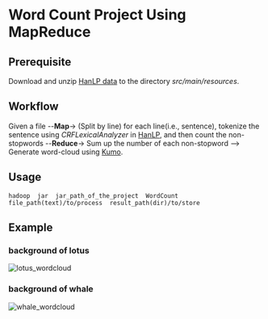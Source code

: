 # Word Count Project Using MapReduce
## Prerequisite
Download and unzip [HanLP data](https://file.hankcs.com/hanlp/data-for-1.7.5.zip) to the directory *src/main/resources*.

## Workflow
Given a file --**Map**-> (Split by line) for each line(i.e., sentence), tokenize the sentence using *CRFLexicalAnalyzer* in [HanLP](https://github.com/hankcs/HanLP), and then count the non-stopwords --**Reduce**-> Sum up the number of each non-stopword --> Generate word-cloud using [Kumo](https://github.com/kennycason/kumo).

## Usage
```hadoop  jar  jar_path_of_the_project  WordCount  file_path(text)/to/process  result_path(dir)/to/store```

## Example
### background of lotus
![lotus_wordcloud](https://github.com/ssjjcao/EasyWordCount/blob/master/src/main/resources/word_freq_500_lotus.png)

### background of whale
![whale_wordcloud](https://github.com/ssjjcao/EasyWordCount/blob/master/src/main/resources/word_freq_500.png)